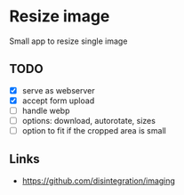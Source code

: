 # Resize image

Small app to resize single image

## TODO
- [x] serve as webserver
- [x] accept form upload
- [ ] handle webp
- [ ] options: download, autorotate, sizes
- [ ] option to fit if the cropped area is small

## Links
* https://github.com/disintegration/imaging
